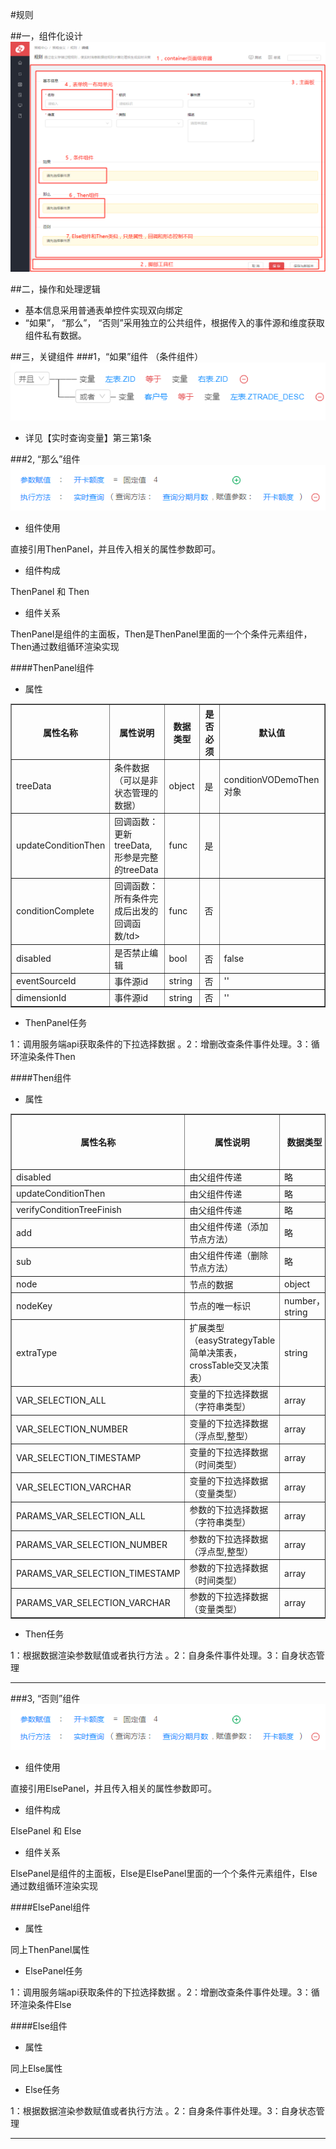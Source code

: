 
#规则


##一，组件化设计
![](./img/6.jpg)

##二，操作和处理逻辑
- 基本信息采用普通表单控件实现双向绑定
- “如果”， “那么”， “否则”采用独立的公共组件，根据传入的事件源和维度获取组件私有数据。


##三，关键组件
###1，“如果”组件   （条件组件）
![](./img/2.png)

- 详见【实时查询变量】第三第1条

###2, “那么”组件
![](./img/7.jpg)

- 组件使用

直接引用ThenPanel，并且传入相关的属性参数即可。


- 组件构成

ThenPanel 和 Then

- 组件关系

ThenPanel是组件的主面板，Then是ThenPanel里面的一个个条件元素组件，Then通过数组循环渲染实现


####ThenPanel组件
- 属性
<table border="1">
  <tr>
    <th>属性名称</th>
	<th>属性说明</th>
    <th>数据类型</th>
	<th>是否必须</th>
	<th>默认值</th>
  </tr>
  <tr>
    <td>treeData</td>
    <td>条件数据（可以是非状态管理的数据）</td>
    <td>object</td>
    <td>是</td>
    <td>conditionVODemoThen对象</td>
  </tr>
  <tr>
    <td>updateConditionThen</td>
    <td>回调函数：更新treeData,形参是完整的treeData</td>
    <td>func</td>
    <td>是</td>
    <td></td>
  </tr>
  <tr>
    <td>conditionComplete</td>
    <td>回调函数：所有条件完成后出发的回调函数/td>
    <td>func</td>
    <td>否</td>
    <td></td>
  </tr>
  <tr>
    <td>disabled</td>
    <td>是否禁止编辑</td>
    <td>bool</td>
    <td>否</td>
    <td>false</td>
  </tr>
  <tr>
    <td>eventSourceId</td>
    <td>事件源id</td>
    <td>string</td>
    <td>否</td>
    <td>''</td>
  </tr>
  <tr>
    <td>dimensionId</td>
    <td>事件源id</td>
    <td>string</td>
    <td>否</td>
    <td>''</td>
  </tr>
</table>


- ThenPanel任务


1：调用服务端api获取条件的下拉选择数据 。2：增删改查条件事件处理。3：循环渲染条件Then


####Then组件
- 属性
<table border="1">
  <tr>
    <th>属性名称</th>
	<th>属性说明</th>
    <th>数据类型</th>
	<th>是否必须</th>
	<th>默认值</th>
  </tr>
  <tr>
    <td>disabled</td>
    <td>由父组件传递</td>
    <td>略</td>
    <td>略</td>
    <td>略</td>
  </tr>
  <tr>
    <td>updateConditionThen</td>
    <td>由父组件传递</td>
    <td>略</td>
    <td>略</td>
    <td>略</td>
  </tr>
  <tr>
    <td>verifyConditionTreeFinish</td>
    <td>由父组件传递</td>
    <td>略</td>
    <td>略</td>
    <td>略</td>
  </tr>
  <tr>
    <td>add</td>
    <td>由父组件传递（添加节点方法）</td>
    <td>略</td>
    <td>略</td>
    <td>略</td>
  </tr>
  <tr>
    <td>sub</td>
    <td>由父组件传递（删除节点方法）</td>
    <td>略</td>
    <td>略</td>
    <td>略</td>
  </tr>
  <tr>
    <td>node</td>
    <td>节点的数据</td>
    <td>object</td>
    <td>是</td>
    <td>{}</td>
  </tr>
  <tr>
    <td>nodeKey</td>
    <td>节点的唯一标识</td>
    <td>number，string</td>
    <td>是</td>
    <td>''</td>
  </tr>
  <tr>
    <td>extraType</td>
    <td>扩展类型（easyStrategyTable简单决策表， crossTable交叉决策表）</td>
    <td>string</td>
    <td>否</td>
    <td></td>
  </tr>
  <tr >
    <td>VAR_SELECTION_ALL</td>
    <td>变量的下拉选择数据（字符串类型）</td>
    <td>array</td>
    <td>是</td>
    <td>[]</td>
  </tr>
  <tr >
    <td>VAR_SELECTION_NUMBER</td>
    <td>变量的下拉选择数据（浮点型,整型）</td>
    <td>array</td>
    <td>是</td>
    <td>[]</td>
  </tr>
  <tr >
    <td>VAR_SELECTION_TIMESTAMP</td>
    <td>变量的下拉选择数据（时间类型）</td>
    <td>array</td>
    <td>是</td>
    <td>[]</td>
  </tr>
  <tr >
    <td>VAR_SELECTION_VARCHAR</td>
    <td>变量的下拉选择数据（变量类型）</td>
    <td>array</td>
    <td>是</td>
    <td>[]</td>
  </tr>
  <tr >
    <td>PARAMS_VAR_SELECTION_ALL</td>
    <td>参数的下拉选择数据（字符串类型）</td>
    <td>array</td>
    <td>是</td>
    <td>[]</td>
  </tr>
  <tr >
    <td>PARAMS_VAR_SELECTION_NUMBER</td>
    <td>参数的下拉选择数据（浮点型,整型）</td>
    <td>array</td>
    <td>是</td>
    <td>[]</td>
  </tr>
  <tr >
    <td>PARAMS_VAR_SELECTION_TIMESTAMP</td>
    <td>参数的下拉选择数据（时间类型）</td>
    <td>array</td>
    <td>是</td>
    <td>[]</td>
  </tr>
  <tr >
    <td>PARAMS_VAR_SELECTION_VARCHAR</td>
    <td>参数的下拉选择数据（变量类型）</td>
    <td>array</td>
    <td>是</td>
    <td>[]</td>
  </tr>
</table>

- Then任务


1：根据数据渲染参数赋值或者执行方法 。2：自身条件事件处理。3：自身状态管理

---

###3, “否则”组件
![](./img/7.jpg)

- 组件使用

直接引用ElsePanel，并且传入相关的属性参数即可。


- 组件构成

ElsePanel 和 Else

- 组件关系

ElsePanel是组件的主面板，Else是ElsePanel里面的一个个条件元素组件，Else通过数组循环渲染实现


####ElsePanel组件
- 属性

同上ThenPanel属性


- ElsePanel任务


1：调用服务端api获取条件的下拉选择数据 。2：增删改查条件事件处理。3：循环渲染条件Else


####Else组件
- 属性

同上Else属性

- Else任务


1：根据数据渲染参数赋值或者执行方法 。2：自身条件事件处理。3：自身状态管理

---
